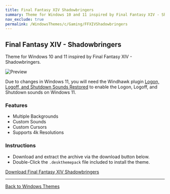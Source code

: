 ```yaml
---
title: Final Fantasy XIV Shadowbringers
summary: Theme for Windows 10 and 11 inspired by Final Fantasy XIV - Shadowbringers
nav_exclude: true
permalink: /WindowsThemes/c/Gaming/FFXIVShadowbringers
---
```


## Final Fantasy XIV - Shadowbringers

Theme for Windows 10 and 11 inspired by Final Fantasy XIV - Shadowbringers.

![Preview](https://gitlab.com/the-back-room/deskthemepacks/sfw/ffxiv-shadowbringers/-/raw/main/Extras/Preview.bmp)

Due to changes in Windows 11, you will need the Windhawk plugin [Logon, Logoff, and Shutdown Sounds Restored](https://windhawk.net/mods/logon-logoff-shutdown-sounds) to enable the Logon, Logoff, and Shutdown sounds on Windows 11.

### Features

- Multiple Backgrounds
- Custom Sounds
- Custom Cursors
- Supports 4k Resolutions

### Instructions

- Download and extract the archive via the download button below.
- Double-Click the `.deskthemepack` file included to install the theme.

<a href="https://gitlab.com/the-back-room/deskthemepacks/sfw/ffxiv-shadowbringers/-/archive/main/ffxiv-shadowbringers-main.zip" class="btn btn--primary btn--lg" target="_blank" rel="noopener noreferrer">Download Final Fantasy XIV Shadowbringers</a>

---

<a href="/WindowsThemes" class="btn btn--secondary btn--sm">Back to Windows Themes</a>